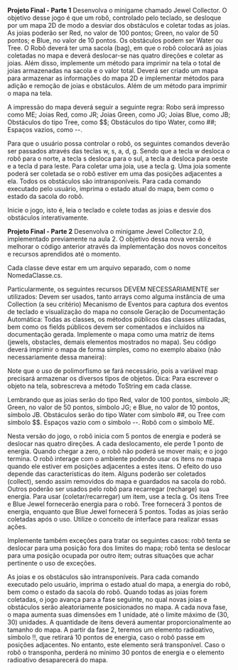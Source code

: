 **Projeto Final - Parte 1**
Desenvolva o minigame chamado Jewel Collector. O objetivo desse jogo é que um robô, controlado pelo teclado, se desloque por um mapa 2D de modo a desviar dos obstáculos e coletar todas as joias. 
As joias poderão ser Red, no valor de 100 pontos; Green, no valor de 50 pontos; e Blue, no valor de 10 pontos.
Os obstáculos podem ser Water ou Tree.
O Robô deverá ter uma sacola (bag), em que o robô colocará as joias coletadas no mapa e deverá deslocar-se nas quatro direções e coletar as joias. 
Além disso, implemente um método para imprimir na tela o total de joias armazenadas na sacola e o valor total.
Deverá ser criado um mapa para armazenar as informações do mapa 2D e implementar métodos para adição e remoção de joias e obstáculos. Além de um método para imprimir o mapa na tela. 

A impressão do mapa deverá seguir a seguinte regra: Robo será impresso como ME; Joias Red, como JR; Joias Green, como JG; Joias Blue, como JB; Obstáculos do tipo Tree, como $$; Obstáculos do tipo Water, como ##; Espaços vazios, como --.

Para que o usuário possa controlar o robô, os seguintes comandos deverão ser passados através das teclas w, s, a, d, g. Sendo que a tecla w desloca o robô para o norte, a tecla s desloca para o sul, a tecla a desloca para oeste e a tecla d para leste. Para coletar uma joia, use a tecla g.
Uma joia somente poderá ser coletada se o robô estiver em uma das posições adjacentes a ela. Todos os obstáculos são intransponíveis. Para cada comando executado pelo usuário, imprima o estado atual do mapa, bem como o estado da sacola do robô.

Inicie o jogo, isto é, leia o teclado e colete todas as joias e desvie dos obstáculos interativamente.

**Projeto Final - Parte 2**
Desenvolva o minigame Jewel Collector 2.0, implementado previamente na aula 2. 
O objetivo dessa nova versão é melhorar o código anterior através da implementação dos novos conceitos e recursos aprendidos até o momento. 

Cada classe deve estar em um arquivo separado, com o nome NomedaClasse.cs. 

Particularmente, os seguintes recursos DEVEM NECESSARIAMENTE ser utilizados:
Devem ser usados, tanto arrays como alguma instância de uma Collection (a seu critério)
Mecanismo de Eventos para captura dos eventos de teclado e visualização do mapa no console 
Geração de Documentação Automática: Todas as classes, os métodos públicos das classes utilizadas, bem como os fields públicos devem ser comentados e incluídos na documentação gerada.
Implemente o mapa como uma matriz de items (jewels, obstacles, demais elementos mostrados no mapa). Seu código deverá imprimir o mapa de forma simples, como no exemplo abaixo (não necessariamente dessa maneira):

Note que o uso de polimorfismo se fará necessário, pois a variável map precisará armazenar os diversos tipos de objetos. Dica: Para escrever o objeto na tela, sobrescreva a método ToString em cada classe.

Lembrando que as joias serão do tipo Red, valor de 100 pontos, símbolo JR; Green, no valor de 50 pontos, símbolo JG; e Blue, no valor de 10 pontos, símbolo JB. Obstáculos serão do tipo Water com símbolo ##, ou Tree com símbolo $$. Espaços vazio com o símbolo --. Robô com o símbolo ME.

Nesta versão do jogo, o robô inicia com 5 pontos de energia e poderá se deslocar nas quatro direções. A cada deslocamento, ele perde 1 ponto de energia. Quando chegar a zero, o robô não poderá se mover mais; e o jogo termina.
O robô interage com o ambiente podendo usar os itens no mapa quando ele estiver em posições adjacentes a estes itens. O efeito do uso depende das características do item. Alguns poderão ser coletados (collect), sendo assim removidos do mapa e guardados na sacola do robô. Outros poderão ser usados pelo robô para recarregar (recharge) sua energia. Para usar (coletar/recarregar) um item, use a tecla g.
Os itens Tree e Blue Jewel fornecerão energia para o robô. Tree fornecerá 3 pontos de energia, enquanto que Blue Jewel fornecerá 5 pontos. Todas as joias serão coletadas após o uso. Utilize o conceito de interface para realizar essas ações.

Implemente também exceções para tratar os seguintes casos:
robô tenta se deslocar para uma posição fora dos limites do mapa;
robô tenta se deslocar para uma posição ocupada por outro item;
outras situações que achar pertinente o uso de exceções.

As joias e os obstáculos são intransponíveis. 
Para cada comando executado pelo usuário, imprima o estado atual do mapa, a energia do robô, bem como o estado da sacola do robô.
Quando todas as joias forem coletadas, o jogo avança para a fase seguinte, no qual novas joias e obstáculos serão aleatoriamente posicionados no mapa. 
A cada nova fase, o mapa aumenta suas dimensões em 1 unidade, até o limite máximo de (30, 30) unidades. 
A quantidade de itens deverá aumentar proporcionalmente ao tamanho do mapa.
A partir da fase 2, teremos um elemento radioativo, símbolo !!, que retirará 10 pontos de energia, caso o robô passe em posições adjacentes. 
No entanto, este elemento será transponível. Caso o robô o transponha, perderá no mínimo 30 pontos de energia e o elemento radioativo desaparecerá do mapa.
